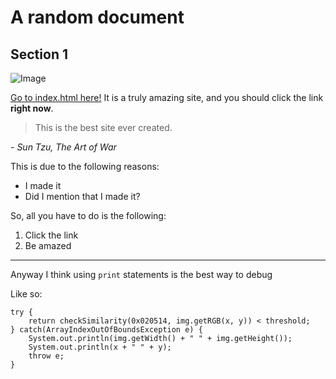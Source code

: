 A random document
===================

Section 1
----------

![Image](https://live.staticflickr.com/65535/51697188264_70f296e8f9_k.jpg)

[Go to index.html here!](index.html) It is a truly amazing site, and you should click the link **right now**.

> This is the best site ever created.

 *- Sun Tzu, The Art of War*
 
This is due to the following reasons:
 - I made it
 - Did I mention that I made it?

So, all you have to do is the following:
 1. Click the link
 2. Be amazed

***

Anyway I think using `print` statements is the best way to debug

Like so:

```
try {
    return checkSimilarity(0x020514, img.getRGB(x, y)) < threshold;
} catch(ArrayIndexOutOfBoundsException e) {
    System.out.println(img.getWidth() + " " + img.getHeight());
    System.out.println(x + " " + y);
    throw e;
}
```
